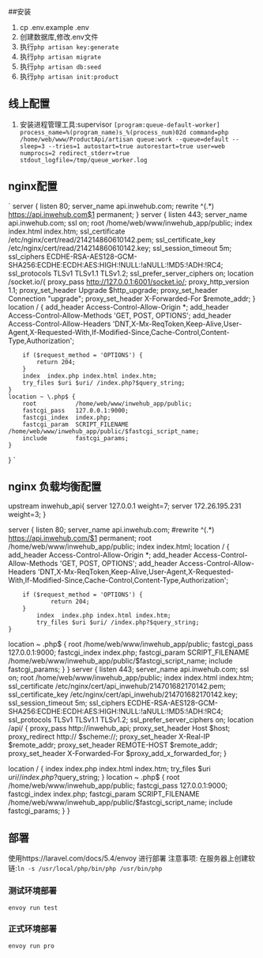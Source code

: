 
##安装
1. cp .env.example .env
2. 创建数据库,修改.env文件
3. 执行`php artisan key:generate`
4. 执行`php artisan migrate`
5. 执行`php artisan db:seed`
6. 执行`php artisan init:product`

## 线上配置
1. 安装进程管理工具:supervisor
`
[program:queue-default-worker]
process_name=%(program_name)s_%(process_num)02d
command=php /home/web/www/ProductApi/artisan queue:work --queue=default --sleep=3 --tries=1
autostart=true
autorestart=true
user=web
numprocs=2
redirect_stderr=true
stdout_logfile=/tmp/queue_worker.log
`
## nginx配置
`
server {
    listen 80;
    server_name api.inwehub.com;
    rewrite ^(.*) https://api.inwehub.com$1 permanent;
}
server {
    listen 443;
    server_name api.inwehub.com;
    ssl on;
    root /home/web/www/inwehub_app/public;
    index index.html index.htm;
    ssl_certificate   /etc/nginx/cert/read/214214860610142.pem;
    ssl_certificate_key  /etc/nginx/cert/read/214214860610142.key;
    ssl_session_timeout 5m;
    ssl_ciphers ECDHE-RSA-AES128-GCM-SHA256:ECDHE:ECDH:AES:HIGH:!NULL:!aNULL:!MD5:!ADH:!RC4;
    ssl_protocols TLSv1 TLSv1.1 TLSv1.2;
    ssl_prefer_server_ciphers on;
    location /socket.io/{
        proxy_pass http://127.0.0.1:6001/socket.io/;
        proxy_http_version 1.1;
        proxy_set_header Upgrade $http_upgrade;
        proxy_set_header Connection "upgrade";
        proxy_set_header X-Forwarded-For $remote_addr;
    }
    location / {
        add_header Access-Control-Allow-Origin *;
        add_header Access-Control-Allow-Methods 'GET, POST, OPTIONS';
        add_header Access-Control-Allow-Headers 'DNT,X-Mx-ReqToken,Keep-Alive,User-Agent,X-Requested-With,If-Modified-Since,Cache-Control,Content-Type,Authorization';
    
        if ($request_method = 'OPTIONS') {
            return 204;
        }
        index  index.php index.html index.htm;
	    try_files $uri $uri/ /index.php?$query_string;
    }
    location ~ \.php$ {
        root           /home/web/www/inwehub_app/public;
        fastcgi_pass   127.0.0.1:9000;
        fastcgi_index  index.php;
        fastcgi_param  SCRIPT_FILENAME  /home/web/www/inwehub_app/public/$fastcgi_script_name;
        include        fastcgi_params;
    }
}
`

## nginx 负载均衡配置

upstream inwehub_api{
    server 127.0.0.1 weight=7;
    server 172.26.195.231 weight=3;
}

server {
	listen 80;
	server_name api.inwehub.com;
	#rewrite ^(.*) https://api.inwehub.com/$1 permanent;
	root /home/web/www/inwehub_app/public;
	index index.html;
	location / {
        add_header Access-Control-Allow-Origin *;
        add_header Access-Control-Allow-Methods 'GET, POST, OPTIONS';
        add_header Access-Control-Allow-Headers 'DNT,X-Mx-ReqToken,Keep-Alive,User-Agent,X-Requested-With,If-Modified-Since,Cache-Control,Content-Type,Authorization';

        if ($request_method = 'OPTIONS') {
                return 204;
        }
            index  index.php index.html index.htm;
            try_files $uri $uri/ /index.php?$query_string;
    }
location ~ \.php$ {
            root           /home/web/www/inwehub_app/public;
            fastcgi_pass   127.0.0.1:9000;
            fastcgi_index  index.php;
            fastcgi_param  SCRIPT_FILENAME  /home/web/www/inwehub_app/public/$fastcgi_script_name;
            include        fastcgi_params;
        }
}
server {
    listen 443;
    server_name api.inwehub.com;
    ssl on;
    root /home/web/www/inwehub_app/public;
    index index.html index.htm;
    ssl_certificate   /etc/nginx/cert/api_inwehub/214701682170142.pem;
    ssl_certificate_key  /etc/nginx/cert/api_inwehub/214701682170142.key;
    ssl_session_timeout 5m;
    ssl_ciphers ECDHE-RSA-AES128-GCM-SHA256:ECDHE:ECDH:AES:HIGH:!NULL:!aNULL:!MD5:!ADH:!RC4;
    ssl_protocols TLSv1 TLSv1.1 TLSv1.2;
    ssl_prefer_server_ciphers on;
    location /api/ {
    	proxy_pass http://inwehub_api;
        proxy_set_header Host $host;
        proxy_redirect http:// $scheme://;
        proxy_set_header X-Real-IP $remote_addr;
        proxy_set_header REMOTE-HOST $remote_addr;
        proxy_set_header X-Forwarded-For $proxy_add_x_forwarded_for;
    }

   location / {
        index  index.php index.html index.htm;
	try_files $uri $uri/ /index.php?$query_string;
    }
    location ~ \.php$ {
            root           /home/web/www/inwehub_app/public;
            fastcgi_pass   127.0.0.1:9000;
            fastcgi_index  index.php;
            fastcgi_param  SCRIPT_FILENAME  /home/web/www/inwehub_app/public/$fastcgi_script_name;
            include        fastcgi_params;
    }
}


## 部署
使用https://laravel.com/docs/5.4/envoy 进行部署
注意事项:
在服务器上创建软链:`ln -s /usr/local/php/bin/php /usr/bin/php`
### 测试环境部署
`envoy run test`
### 正式环境部署
`envoy run pro`
